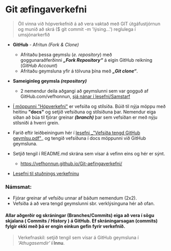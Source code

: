 
# Git æfingaverkefni 

> Öll vinna við hópverkefnið á að vera vaktað með GIT útgáfustjórnun og munið að skrá ($ git commit -m 'lýsing...') reglulega í umsjónarkerfið

*	**GitHub** - Afritun _(Fork & Clone)_
	*	Afritaðu þessa geymslu (_e. repository_) með <br> goggunaraðferðinni _**„Fork Repository“**_  á eigin GitHub reikning (_GitHub Account_) 
	*	Afritaðu geymsluna yfir á tölvuna þína með _**„Git clone“**_.
*	**Sameiginleg geymsla _(repository)_**
	*	2 nemendur deila aðgangi að geymslunni sem var gogguð af GitHub.com/vefhonnun, [sjá nánar í lesefni/Samstarf](Lesefni/Samstarf%20á%20GitHub.pdf)
*	[Í möppunni "Hópverkefni"](Hópverkefni/) er vefsíða og stílsíða. Búið til nýja möppu með heitinu **"docs"** og setjið vefsíðuna og stílsíðuna þar. Nemendur eiga síðan að búa til fjórar greinar **_(branch)_** þar sem vefsíðan er með nýju stílsniði á hverri grein. 
*	Farið eftir leiðbeiningum hér í [lesefni _"Vefsíða tengd GitHub geymlsu.pdf"](Lesefni/Vefsíða%20tengd%20GitHub%20geymslu.pdf)_ og tengið vefsíðuna í docs möppunni við GitHub geymsluna.
* 	Setjið tengil í README.md skrána sem vísar á vefinn eins og hér er sýnt.
	*	https://vefhonnun.github.io/Git-aefingaverkefni/

*	[Lesefni til stuðnings verkefninu](Lesefni/)

### Námsmat:
*	Fjórar greinar af vefsíðu unnar af báðum nemendum (2x2). 
*	Vefsíða á að vera tengd geymslunni sbr. verklýsinguna hér að ofan.

#### Allar aðgerðir og skráningar (Branches/Commits) eiga að vera í sögu skjalana ( Commits / History ) á GitHub. Ef skráningarsagan (commits) fylgir ekki með þá er engin einkun gefin fyrir verkefnið.  

> Verkefnaskil: setjið tengil sem vísar á GitHub geymsluna í _'Athugasemdir'_ **í Innu**. 
